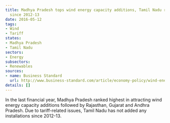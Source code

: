 ```yaml
---
title: Madhya Pradesh tops wind energy capacity additions, Tamil Nadu reports no addition
  since 2012-13
date: 2016-05-12
tags:
- Wind
- Tariff
states:
- Madhya Pradesh
- Tamil Nadu
sectors:
- Energy
subsectors:
- Renewables
sources:
- name: Business Standard
  url: http://www.business-standard.com/article/economy-policy/wind-energy-picks-up-steam-116050501736_1.html
details: []
---
```


In the last financial year, Madhya Pradesh ranked highest in attracting wind energy capacity additions followed by Rajasthan, Gujarat and Andhra Pradesh. Due to tariff-related issues, Tamil Nadu has not added any installations since 2012-13.
